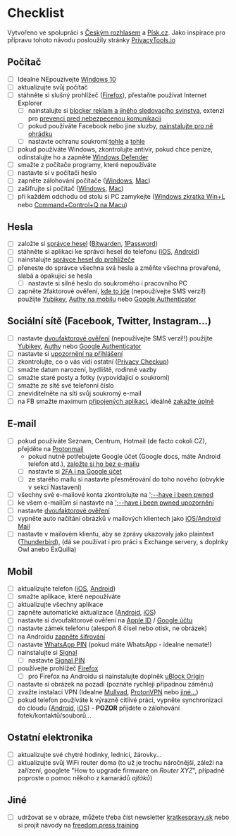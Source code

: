 # Checklist

Vytvořeno ve spolupráci s [Českým rozhlasem](https://www.irozhlas.cz/) a [Písk.cz](https://pisk.cz/). Jako inspirace pro přípravu tohoto návodu posloužily stránky [PrivacyTools.io](https://www.privacytools.io/)

## Počítač

- [ ] Idealne NEpouzivejte [Windows 10](https://www.privacytools.io/operating-systems/#win10)
- [ ] aktualizujte svůj počítač
- [ ] stáhněte si slušný prohlížeč ([Firefox](https://www.mozilla.org/en-US/firefox/new/)), přestaňte používat Internet Explorer
  - [ ] nainstalujte si [blocker reklam a jiného sledovacího svinstva](https://addons.mozilla.org/en-US/firefox/addon/ublock-origin/), extenzi pro [prevenci pred nebezpecenou komunikacii](https://www.eff.org/https-everywhere)
  - [ ] pokud používáte Facebook nebo jine sluzby, [nainstalujte pro ně ohrádku](https://addons.mozilla.org/en-US/firefox/addon/temporary-containers/)
  - [ ] nastavte ochranu soukromí:[tohle](https://restoreprivacy.com/firefox-privacy/) a [tohle](https://www.howtogeek.com/102032/how-to-optimize-mozilla-firefox-for-maximum-privacy/)
- [ ] pokud používáte Windows, zkontrolujte antivir, pokud chce peníze, odinstalujte ho a zapněte [Windows Defender](https://docs.microsoft.com/en-us/intune-user-help/turn-on-defender-windows)
- [ ] smažte z počítače programy, které nepoužíváte
- [ ] nastavte si v počítači heslo
- [ ] zapněte zálohování počítače ([Windows](https://support.microsoft.com/en-us/help/17143), [Mac](https://support.apple.com/en-us/HT201250))
- [ ] zašifrujte si počítač ([Windows](https://www.howtogeek.com/192894/how-to-set-up-bitlocker-encryption-on-windows/), [Mac](https://support.apple.com/en-us/HT204837))
- [ ] při každém odchodu od stolu si PC zamykejte ([Windows zkratka Win+L](http://www.zeigen.com/shortcuts/2007/03/16/lock/) nebo [Command+Control+Q na Macu](https://support.apple.com/en-us/HT201236))

## Hesla

- [ ] založte si [správce hesel](https://bitwarden.com/) ([Bitwarden](https://bitwarden.com/), [1Password](https://1password.com/))
- [ ] stáhněte si aplikaci ke správci hesel do telefonu ([iOS](https://apps.apple.com/app/bitwarden-free-password-manager/id1137397744), [Android](https://play.google.com/store/apps/details?id=com.x8bit.bitwarden&hl=en_US))
- [ ] nainstalujte [správce hesel do prohlížeče](https://addons.mozilla.org/en-US/firefox/addon/bitwarden-password-manager/)
- [ ] přeneste do správce všechna svá hesla a změňte všechna provařená, slabá a opakující se hesla
  - [ ] nastavte si silné heslo do soukromého i pracovního PC
- [ ] zapněte 2faktorové ověření, [kde to jde](https://twofactorauth.org/) (nepoužívejte SMS verzi!) použijte [Yubikey](https://www.yubico.com/), [Authy na mobilu](https://authy.com/) nebo [Google Authenticator](https://google-authenticator.com)

## Sociální sítě (Facebook, Twitter, Instagram...)

- [ ] nastavte [dvoufaktorové ověření](https://www.facebook.com/help/148233965247823/) (nepoužívejte SMS verzi!!) použijte [Yubikey](https://www.yubico.com/works-with-yubikey/catalog/facebook/), [Authy](https://authy.com/guides/facebook/) nebo [Google Authenticator](https://google-authenticator.com)
- [ ] nastavte si [upozornění na přihlášení](https://www.facebook.com/help/162968940433354)
- [ ] zkontrolujte, co o vás vidí ostatní ([Privacy Checkup](https://www.facebook.com/help/443357099140264))
- [ ] smažte datum narození, bydliště, rodinné vazby
- [ ] smažte staré posty a fotky (vypovídající o soukromí)
- [ ] smažte ze sítě své telefonní číslo
- [ ] zneviditelněte na síti svůj soukromý e-mail
- [ ] na FB smažte maximum [připojených aplikací](https://www.facebook.com/help/170585223002660), ideálně [zakažte úplně](https://www.facebook.com/help/211829542181913/)

## E-mail

- [ ] pokud používáte Seznam, Centrum, Hotmail (de facto cokoli CZ), přejděte na [Protonmail](https://protonmail.com/)
  - pokud nutně potřebujete Google účet (Google docs, máte Android telefon atd.), [založte si ho bez e-mailu](https://www.wikihow.com/Make-a-Google-Account-Without-Gmail)
  - [ ] nastavte si [2FA i na Google účet](https://www.google.com/landing/2step/)
  - [ ] ze starého mailu si nastavte přesměrování do toho nového (obvykle v sekci Nastavení)
- [ ] všechny své e-mailové konta zkontrolujte na [';--have i been pwned](https://haveibeenpwned.com/)
- [ ] ke všem e-mailům si nastavte na [';--have i been pwned upozornění](https://haveibeenpwned.com/NotifyMe)
- [ ] nastavte [dvoufaktorové ověření](https://protonmail.com/support/knowledge-base/two-factor-authentication/)
- [ ] vypněte auto načítání obrázků v mailových klientech jako [iOS/Android Mail](https://www.theverge.com/2019/7/3/20680903/email-pixel-trackers-how-to-stop-images-automatic-download)
- [ ] nastavte v mailovém klientu, aby se zprávy ukazovaly jako plaintext ([Thunderbird](https://www.lifewire.com/plain-text-message-thunderbird-1173199)), (dá se používat i pro práci s Exchange servery, s doplnky Owl anebo ExQuilla)

## Mobil

- [ ] aktualizujte telefon ([iOS](https://support.apple.com/en-us/HT204204), [Android](https://support.google.com/android/answer/7680439?hl=en))
- [ ] smažte aplikace, které nepoužíváte
- [ ] aktualizujte všechny aplikace
- [ ] zapněte automatické aktualizace ([Android](https://support.google.com/googleplay/answer/113412?hl=en), [iOS](https://support.apple.com/en-us/HT202180))
- [ ] nastavte si dvoufaktorové ověření na [Apple ID](https://support.apple.com/en-us/HT204915) / [Google účtu](https://www.google.com/landing/2step/)
- [ ] nastavte zámek telefonu (alespoň 8 čísel nebo otisk, ne obrázek)
- [ ] na Androidu [zapněte šifrování](https://support.google.com/pixelphone/answer/2844831?hl=en)
- [ ] nastavte [WhatsApp PIN](https://faq.whatsapp.com/en/android/26000021) (pokud máte WhatsApp - idealne nemate!)
- [ ] nainstalujte si [Signal](https://www.signal.org/)
  - [ ] nastavte [Signal PIN](https://medium.com/@mshelton/locking-down-signal-d71678f653d3)
- [ ] používejte prohlížeč [Firefox](https://www.mozilla.org/en-US/firefox/mobile/)
  - [ ] pro Firefox na Androidu si nainstalujte doplněk [uBlock Origin](https://addons.mozilla.org/en-US/firefox/addon/ublock-origin/)
- [ ] nastavte si obrázek na pozadí (poznáte rychleji případnou záměnu)
- [ ] zvažte instalaci VPN (Idealne [Mullvad](https://mullvad.net/en/), [ProtonVPN](https://protonvpn.com/) nebo [jiné...](https://www.privacytools.io/providers/vpn/))
- [ ] pokud telefon používáte k výrazně citlivé práci, vypněte synchronizaci do cloudu ([Android](https://cloud.google.com/service-usage/docs/enable-disable), [iOS](https://www.lifewire.com/turn-off-icloud-on-iphone-4580233)) - **POZOR** přijdete o zálohování fotek/kontaktů/souborů...

## Ostatní elektronika

- [ ] aktualizujte své chytré hodinky, lednici, žárovky...
- [ ] aktualizujte svůj WiFi router doma (to už je trochu náročnější, záleží na zařízení, googlete "How to upgrade firmware on _Router XYZ_", případně poproste o pomoc někoho z kamarádů _ajťáků_)

## Jiné

- [ ] udržovat se v obraze, můžete třeba číst newsletter [kratkespravy.sk](https://www.kratkespravy.sk/) nebo si projít návody na [freedom.press training](https://freedom.press/training/)
